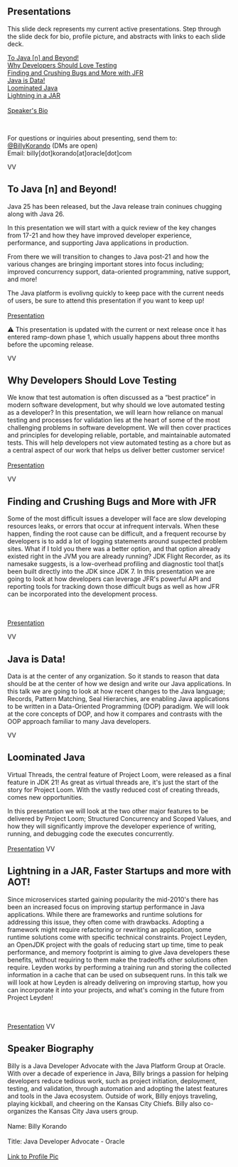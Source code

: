 ## Presentations
This slide deck represents my current active presentations. Step through the slide deck for bio, profile picture, and abstracts with links to each slide deck. 

<a href=#/0/1>To Java [n] and Beyond!</a><br/>
<a href=#/0/2>Why Developers Should Love Testing</a><br/>
<a href=#/0/3>Finding and Crushing Bugs and More with JFR</a><br/>
<a href=#/0/4>Java is Data!</a><br/>
<a href=#/0/5>Loominated Java</a><br/>
<a href=#/0/6>Lightning in a JAR</a><br/>
<br/>
<a href=#/0/7>Speaker's Bio</a><br/>


<br/>

For questions or inquiries about presenting, send them to:<br/> 
[@BillyKorando](https://twitter.com/BillyKorando) (DMs are open)<br/>
Email: billy[dot]korando[at]oracle[dot]com

VV

## To Java [n] and Beyond!

Java 25 has been released, but the Java release train coninues chugging along with Java 26.

In this presentation we will start with a quick review of the key changes from 17-21 and how they have improved developer experience, performance, and  supporting Java applications in production. 

From there we will transition to changes to Java post-21 and how the various changes are bringing important stores into focus including; improved concurrency support, data-oriented programming, native support, and more! 



The Java platform is evolivng quickly to keep pace with the current needs of users, be sure to attend this presentation if you want to keep up!
<br/><br/>
[Presentation](to-java-n-and-beyond/)

⚠️ This presentation is updated with the current or next release once it has entered ramp-down phase 1, which usually happens about three months before the upcoming release.

VV

## Why Developers Should Love Testing
We know that test automation is often discussed as a “best practice” in modern software development, but why should we love automated testing as a developer? In this presentation, we will learn how reliance on manual testing and processes for validation lies at the heart of some of the most challenging problems in software development. We will then cover practices and principles for developing reliable, portable, and maintainable automated tests. This will help developers not view automated testing as a chore but as a central aspect of our work that helps us deliver better customer service!
<br/><br/>
[Presentation](why-developers-should-love-testing/)

VV

## Finding and Crushing Bugs and More with JFR

Some of the most difficult issues a developer will face are slow developing resources leaks, or errors that occur at infrequent intervals. When these happen, finding the root cause can be difficult, and a frequent recourse by developers is to add a lot of logging statements around suspected problem sites. What if I told you there was a better option, and that option already existed right in the JVM you are already running? JDK Flight Recorder, as its namesake suggests, is a low-overhead profiling and diagnostic tool that[s been built directly into the JDK since JDK 7. In this presentation we are going to look at how developers can leverage JFR's powerful API and reporting tools for tracking down those difficult bugs as well as how JFR can be incorporated into the development process.

<br/><br/>
[Presentation](taking-off-with-jfr/)

VV

## Java is Data!

Data is at the center of any organization. So it stands to reason that data should be at the center of how we design and write our Java applications. In this talk we are going to look at how recent changes to the Java language; Records, Pattern Matching, Seal Hierarchies, are enabling Java applications to be written in a Data-Oriented Programming (DOP) paradigm. We will look at the core concepts of DOP, and how it compares and contrasts with the OOP approach familiar to many Java developers.

VV



## Loominated Java

Virtual Threads, the central feature of Project Loom, were released as a final feature in JDK 21! As great as virtual threads are, it's just the start of the story for Project Loom. With the vastly reduced cost of creating threads, comes new opportunities. 

In this presentation we will look at the  two other major features to be delivered by Project Loom; Structured Concurrency and Scoped Values, and how they will significantly improve the developer experience of writing, running, and debugging code the executes concurrently.
<br/><br/>
[Presentation](loominated-java/)
VV 


## Lightning in a JAR, Faster Startups and more with AOT!

Since microservices started gaining popularity the mid-2010's there has been an increased focus on improving startup performance in Java applications. While there are frameworks and runtime solutions for addressing this issue, they often come with drawbacks. Adopting a framework might require refactoring or rewriting an application, some runtime solutions come with specific technical constraints. Project Leyden, an OpenJDK project with the goals of reducing start up time, time to peak performance, and memory footprint is aiming to give Java developers these benefits, without requiring to them make the tradeoffs other solutions often require. Leyden works by performing a training run and storing the collected information in a cache that can be used on subsequent runs. In this talk we will look at how Leyden is already delivering on improving startup, how you can incorporate it into your projects, and what's coming in the future from Project Leyden! 

<br/><br/>
[Presentation](lightning-in-a-jar/)
VV 

## Speaker Biography

Billy is a Java Developer Advocate with the Java Platform Group at Oracle. With over a decade of experience in Java, Billy brings a passion for helping developers reduce tedious work, such as project initiation, deployment, testing, and validation, through automation and adopting the latest features and tools in the Java ecosystem. Outside of work, Billy enjoys traveling, playing kickball, and cheering on the Kansas City Chiefs. Billy also co-organizes the Kansas City Java users group.
<br/><br/>
Name: Billy Korando
<br/><br/>
Title: Java Developer Advocate - Oracle
<br/><br/>
[Link to Profile Pic](https://drive.google.com/file/d/1A5zzpj1HGFIpk83vanCtutOjzN8zb-dz/view?usp=sharing)